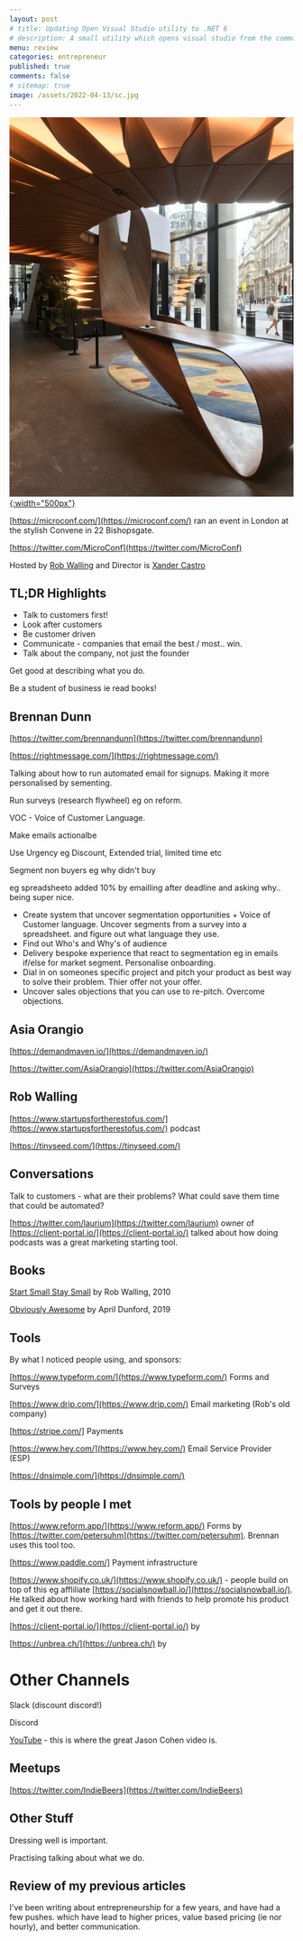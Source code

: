 ```yaml
---
layout: post
# title: Updating Open Visual Studio utility to .NET 6 
# description: A small utility which opens visual studio from the command shell looking for a `.sln` file in the current directory. Updating to .NET6
menu: review
categories: entrepreneur
published: true 
comments: false     
# sitemap: true
image: /assets/2022-04-13/sc.jpg
---
```

<!-- [![alt text](/assets/2022-03-09/vsc.jpg "desktop"){:width="500px"}](/assets/2022-03-09/vsc.jpg) -->
<!-- [![alt text](/assets/2022-03-10/down.jpg "desktop")](/assets/2022-03-10/down.jpg) -->

[![alt text](/assets/2022-05-19/1.jpg "desktop"){:width="500px"}](/assets/2022-05-19/1.jpg)

[https://microconf.com/](https://microconf.com/) ran an event in London at the stylish Convene in 22 Bishopsgate.

[https://twitter.com/MicroConf](https://twitter.com/MicroConf)



Hosted by [Rob Walling](https://twitter.com/robwalling) and Director is [Xander Castro](https://www.linkedin.com/in/xandercastro/)

## TL;DR Highlights

- Talk to customers first!
- Look after customers
- Be customer driven
- Communicate - companies that email the best / most.. win.
- Talk about the company, not just the founder

Get good at describing what you do.

Be a student of business ie read books!

## Brennan Dunn

[https://twitter.com/brennandunn](https://twitter.com/brennandunn)

[https://rightmessage.com/](https://rightmessage.com/)

Talking about how to run automated email for signups. Making it more personalised by sementing.

Run surveys (research flywheel) eg on reform.

VOC - Voice of Customer Language.

Make emails actionalbe

Use Urgency eg Discount, Extended trial, limited time etc

Segment non buyers eg why didn't buy

eg spreadsheeto added 10% by emailling after deadline and asking why.. being super nice.

- Create system that uncover segmentation opportunities + Voice of Customer language. Uncover segments from a survey into a spreadsheet. and figure out what language they use.
- Find out Who's and Why's of audience
- Delivery bespoke experience that react to segmentation eg in emails if/else for market segment. Personalise onboarding.
- Dial in on someones specific project and pitch your product as best way to solve their problem. Thier offer not your offer.
- Uncover sales objections that you can use to re-pitch. Overcome objections.

## Asia Orangio

[https://demandmaven.io/](https://demandmaven.io/)

[https://twitter.com/AsiaOrangio](https://twitter.com/AsiaOrangio)


## Rob Walling

[https://www.startupsfortherestofus.com/](https://www.startupsfortherestofus.com/) podcast


[https://tinyseed.com/](https://tinyseed.com/)


## Conversations

Talk to customers - what are their problems? What could save them time that could be automated?


[https://twitter.com/laurium](https://twitter.com/laurium) owner of [https://client-portal.io/](https://client-portal.io/) talked about how doing podcasts was a great marketing starting tool.




## Books 

[Start Small Stay Small](https://www.amazon.co.uk/Start-Small-Stay-Developers-Launching-ebook/dp/B003YH9MMI) by Rob Walling, 2010

[Obviously Awesome](https://www.amazon.co.uk/Obviously-Awesome-Product-Positioning-Customers/dp/1999023005/) by April Dunford, 2019

## Tools

By what I noticed people using, and sponsors:

[https://www.typeform.com/](https://www.typeform.com/) Forms and Surveys

[https://www.drip.com/](https://www.drip.com/) Email marketing (Rob's old company)

[https://stripe.com/] Payments


[https://www.hey.com/](https://www.hey.com/) Email Service Provider (ESP)

[https://dnsimple.com/](https://dnsimple.com/)


## Tools by people I met

[https://www.reform.app/](https://www.reform.app/) Forms by [https://twitter.com/petersuhm](https://twitter.com/petersuhm). Brennan uses this tool too.

[https://www.paddle.com/] Payment infrastructure

[https://www.shopify.co.uk/](https://www.shopify.co.uk/) - people build on top of this eg affliliate [https://socialsnowball.io/](https://socialsnowball.io/). He talked about how working hard with friends to help promote his product and get it out there.

[https://client-portal.io/](https://client-portal.io/) by 

[https://unbrea.ch/](https://unbrea.ch/) by 

# Other Channels

Slack (discount discord!)

Discord


[YouTube](https://www.youtube.com/c/MicroConf/videos?view=0&sort=p&flow=grid) - this is where the great Jason Cohen video is. 


## Meetups

[https://twitter.com/IndieBeers](https://twitter.com/IndieBeers) 


## Other Stuff


Dressing well is important.

Practising talking about what we do.


## Review of my previous articles

I've been writing about entrepreneurship for a few years, and have had a few pushes. which have lead to higher prices, value based pricing (ie nor hourly), and better communication.